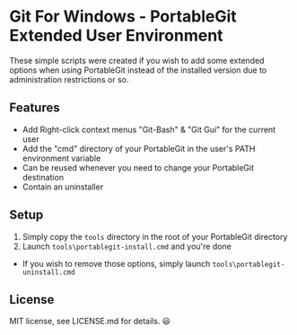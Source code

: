 # Git For Windows - PortableGit Extended User Environment
These simple scripts were created if you wish to add some extended options when using PortableGit instead of the installed version due to administration restrictions or so.

## Features
- Add Right-click context menus "Git-Bash" & "Git Gui" for the current user
- Add the "cmd" directory of your PortableGit in the user's PATH environment variable
- Can be reused whenever you need to change your PortableGit destination
- Contain an uninstaller

## Setup
1. Simply copy the `tools` directory in the root of your PortableGit directory
2. Launch `tools\portablegit-install.cmd` and you're done
* If you wish to remove those options, simply launch `tools\portablegit-uninstall.cmd`

## License
MIT license, see LICENSE.md for details. :smiley:
